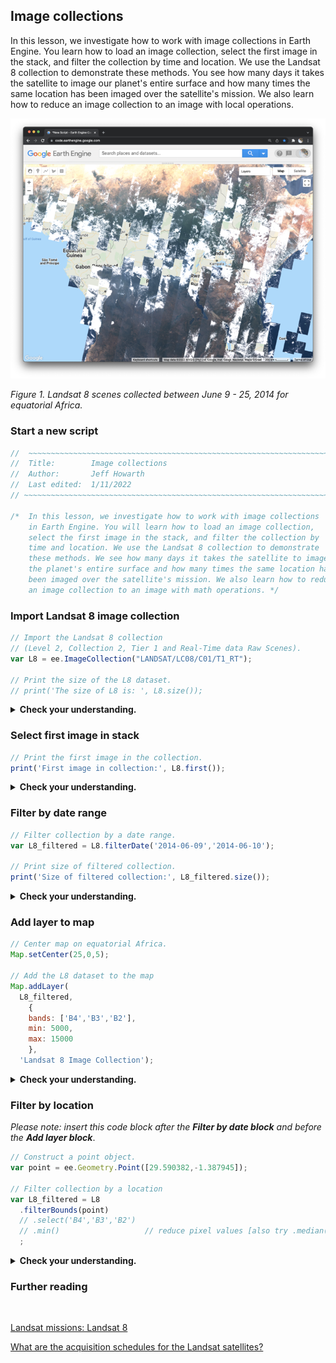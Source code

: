 ## Image collections  

In this lesson, we investigate how to work with image collections in Earth Engine. You learn how to load an image collection, select the first image in the stack, and filter the collection by time and location. We use the Landsat 8 collection to demonstrate these methods. You see how many days it takes the satellite to image our planet's entire surface and how many times the same location has been imaged over the satellite's mission. We also learn how to reduce an image collection to an image with local operations.  

![L8 image collection](images/image_collections_L8.png)  

_Figure 1. Landsat 8 scenes collected between June 9 - 25, 2014 for equatorial Africa._  

### Start a new script

```js
//  ~~~~~~~~~~~~~~~~~~~~~~~~~~~~~~~~~~~~~~~~~~~~~~~~~~~~~~~~~~~~~~~~~~~~~~~
//  Title:        Image collections
//  Author:       Jeff Howarth
//  Last edited:  1/11/2022   
// ~~~~~~~~~~~~~~~~~~~~~~~~~~~~~~~~~~~~~~~~~~~~~~~~~~~~~~~~~~~~~~~~~~~~~~~

/*  In this lesson, we investigate how to work with image collections
    in Earth Engine. You will learn how to load an image collection,
    select the first image in the stack, and filter the collection by
    time and location. We use the Landsat 8 collection to demonstrate
    these methods. We see how many days it takes the satellite to image
    the planet's entire surface and how many times the same location has
    been imaged over the satellite's mission. We also learn how to reduce
    an image collection to an image with math operations. */   
```

### Import Landsat 8 image collection  

```js
// Import the Landsat 8 collection
// (Level 2, Collection 2, Tier 1 and Real-Time data Raw Scenes).
var L8 = ee.ImageCollection("LANDSAT/LC08/C01/T1_RT");

// Print the size of the L8 dataset.
// print('The size of L8 is: ', L8.size());
```
<details>
<summary><b>Check your understanding.</b></summary>
<br>
What is the <b>date range</b> of this image collection?
</details>  

### Select first image in stack  
```js
// Print the first image in the collection.
print('First image in collection:', L8.first());
```
<details>
<summary><b>Check your understanding.</b></summary>
<br>
How do the <b>band numbers</b> of the L8 images differ from the band numbers of the L5 image we worked with a previous lesson?
</details>

### Filter by date range  

```js
// Filter collection by a date range.
var L8_filtered = L8.filterDate('2014-06-09','2014-06-10');

// Print size of filtered collection.
print('Size of filtered collection:', L8_filtered.size());
```

<details>
<summary><b>Check your understanding.</b></summary>
<br>
How many images does the Landsat 8 satellite capture in a single day?
</details>

### Add layer to map  

```js
// Center map on equatorial Africa.
Map.setCenter(25,0,5);

// Add the L8 dataset to the map
Map.addLayer(
  L8_filtered,
    {
    bands: ['B4','B3','B2'],
    min: 5000,
    max: 15000
    },
  'Landsat 8 Image Collection');
```

<details>
<summary><b>Check your understanding.</b></summary>
<br>
<li>How many days does it take for the Landsat 8 satellite to capture images for every location on the planet's surface?</li>
<br>
<li>Why do you think some images are missing from this collection?</li>
</details>

### Filter by location  

_Please note: insert this code block after the **Filter by date block** and before the **Add layer block**_.

```js
// Construct a point object.  
var point = ee.Geometry.Point([29.590382,-1.387945]);

// Filter collection by a location
var L8_filtered = L8
  .filterBounds(point)
  // .select('B4','B3','B2')
  // .min()                   // reduce pixel values [also try .median(), .max(), .mode()]
  ;

```

<details>
<summary><b>Check your understanding.</b></summary>
<br>
<b>Before you reduce the image,</b> please use the <b>Inspector panel</b>, click on a location and inspect the chart under the <b>Pixels - Series</b> carrot.
<br><br>
<li>What does the chart show?</li>
<br>
<li>What do you think causes the peaks and valleys in the lines?</li>
<br>
<b>After you reduce the image:</b><br>
<br>
<li>Why does <b>.max()</b> make the scene appear all white?</li>
<br>
<li>Why do white patches with colorful noise remain in the scene when we reduce with <b>.mode()</b>.</li>
<br>
<li>Why are .min(), .max(), .median(), and .mode() called <b>local operations</b>?</li>
</details>


### Further reading
<br>

[Landsat missions: Landsat 8](https://www.usgs.gov/landsat-missions/landsat-8)

[What are the acquisition schedules for the Landsat satellites?](https://www.usgs.gov/faqs/what-are-acquisition-schedules-landsat-satellites)

